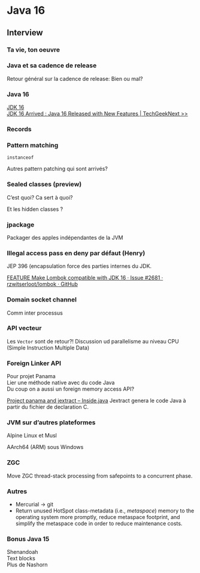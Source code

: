 # Java 16
## Interview

### Ta vie, ton oeuvre

### Java et sa cadence de release

Retour général sur la cadence de release: Bien ou mal?

### Java 16

[JDK 16](https://openjdk.java.net/projects/jdk/16/)  
[JDK 16 Arrived : Java 16 Released with New Features | TechGeekNext >>](https://www.techgeeknext.com/java/java16-features)    

### Records

### Pattern matching

`instanceof`

Autres pattern patching qui sont arrivés?

### Sealed classes (preview)

C’est quoi?
Ca sert à quoi?

Et les hidden classes ?

### jpackage

Packager des apples indépendantes de la JVM

### Illegal access pass en deny par défaut (Henry)

JEP 396 (encapsulation force des parties internes du JDK.

[FEATURE Make Lombok compatible with JDK 16 · Issue #2681 · rzwitserloot/lombok · GitHub](https://github.com/rzwitserloot/lombok/issues/2681)


### Domain socket channel

Comm inter processus

### API vecteur

Les `Vector` sont de retour?!
Discussion ud parallelisme au niveau CPU (Simple Instruction Multiple Data)

### **Foreign Linker API**

Pour projet Panama  
Lier une méthode native avec du code Java  
Du coup on a aussi un foreign memory access API?  

[Project panama and jextract – Inside.java](https://inside.java/2020/10/06/jextract/) Jextract genera le code Java à partir du fichier de declaration C. 

### JVM sur d’autres plateformes

Alpine Linux et Musl

AArch64 (ARM) sous Windows

### ZGC

Move ZGC thread-stack processing from safepoints to a concurrent phase.

### Autres

* Mercurial -> git  
* Return unused HotSpot class-metadata (i.e., *metaspace*) memory to the operating system more promptly, reduce metaspace footprint, and simplify the metaspace code in order to reduce maintenance costs.

### Bonus Java 15

Shenandoah  
Text blocks  
Plus de Nashorn  


